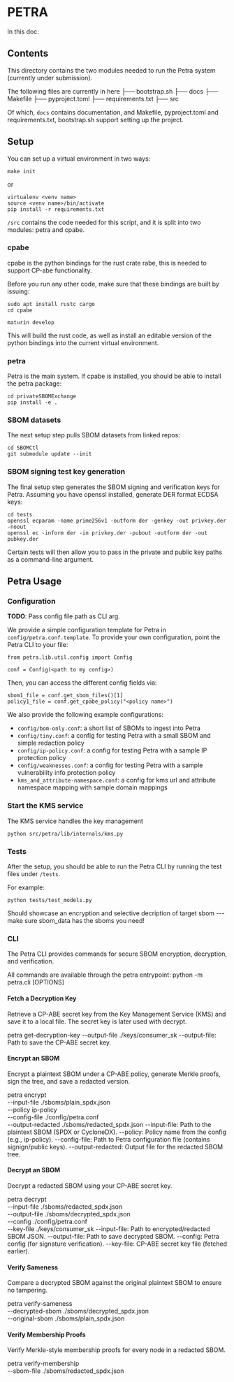 # PETRA

In this doc:

[Dir contents]: #contents
[Petra setup]: #setup
[Using Petra]: #petra-usage

## Contents

This directory contains the two modules needed to run the Petra system (currently under submission).

The following files are currently in here
├── bootstrap.sh
├── docs
├── Makefile
├── pyproject.toml
├── requirements.txt
├── src

Of which, `docs` contains documentation, and Makefile, pyproject.toml and
requirements.txt, bootstrap.sh support setting up the project.

## Setup

You can set up a virtual environment in two ways:

```
make init
```

or

```
virtualenv <venv name>
source <venv name>/bin/activate
pip install -r requirements.txt
```

`/src` contains the code needed for this script, and it is split into two modules: petra and cpabe.

### cpabe

cpabe is the python bindings for the rust crate rabe, this is needed to support CP-abe functionality.

Before you run any other code, make sure that these bindings are built by issuing:

```
sudo apt install rustc cargo
cd cpabe

maturin develop
```

This will build the rust code, as well as install an editable version of the
python bindings into the current virtual environment.

### petra

Petra is the main system. If cpabe is installed, you should be able to
install the petra package:

```
cd privateSBOMExchange
pip install -e .
```

### SBOM datasets

The next setup step pulls SBOM datasets from linked repos:

```
cd SBOMCtl
git submodule update --init
```

### SBOM signing test key generation

The final setup step generates the SBOM signing and verification keys for
Petra. Assuming you have openssl installed, generate DER format ECDSA keys:

```
cd tests
openssl ecparam -name prime256v1 -outform der -genkey -out privkey.der -noout
openssl ec -inform der -in privkey.der -pubout -outform der -out pubkey.der
```

Certain tests will then allow you to pass in the private and public key paths as a command-line argument.

## Petra Usage

### Configuration

**TODO**: Pass config file path as CLI arg.

We provide a simple configuration template for Petra in `config/petra.conf.template`. To provide your own configuration,
point the Petra CLI to your file:

```
from petra.lib.util.config import Config

conf = Config(<path to my config>)
```

Then, you can access the different config fields via:

```
sbom1_file = conf.get_sbom_files()[1]
policy1_file = conf.get_cpabe_policy("<policy name>")
```

We also provide the following example configurations:

* `config/bom-only.conf`: a short list of SBOMs to ingest into Petra
* `config/tiny.conf`: a config for testing Petra with a small SBOM and simple redaction policy
* `config/ip-policy.conf`: a config for testing Petra with a sample IP protection policy
* `config/weaknesses.conf`: a config for testing Petra with a sample vulnerability info protection policy
* `kms_and_attribute-namespace.conf`: a config for kms url and attribute namespace mapping with sample domain mappings

### Start the KMS service
The KMS service handles the key management

```
python src/petra/lib/internals/kms.py
```

### Tests

After the setup, you should be able to run the Petra CLI by running the test files under `/tests`.

For example:

```
python tests/test_models.py
```

Should showcase an encryption and selective decription of target sbom --- make
sure sbom\_data has the sboms you need!

### CLI 

The Petra CLI provides commands for secure SBOM encryption, decryption, and verification.

All commands are available through the petra entrypoint:
python -m petra.cli <command> [OPTIONS]

#### Fetch a Decryption Key

Retrieve a CP-ABE secret key from the Key Management Service (KMS) and save it to a local file.
The secret key is later used with decrypt.

petra get-decryption-key --output-file ./keys/consumer_sk
--output-file: Path to save the CP-ABE secret key.

#### Encrypt an SBOM

Encrypt a plaintext SBOM under a CP-ABE policy, generate Merkle proofs, sign the tree, and save a redacted version.

petra encrypt \
  --input-file ./sboms/plain_spdx.json \
  --policy ip-policy \
  --config-file ./config/petra.conf \
  --output-redacted ./sboms/redacted_spdx.json
--input-file: Path to the plaintext SBOM (SPDX or CycloneDX).
--policy: Policy name from the config (e.g., ip-policy).
--config-file: Path to Petra configuration file (contains signign/public keys).
--output-redacted: Output file for the redacted SBOM tree.

#### Decrypt an SBOM

Decrypt a redacted SBOM using your CP-ABE secret key.

petra decrypt \
  --input-file ./sboms/redacted_spdx.json \
  --output-file ./sboms/decrypted_spdx.json \
  --config ./config/petra.conf \
  --key-file ./keys/consumer_sk
--input-file: Path to encrypted/redacted SBOM JSON.
--output-file: Path to save decrypted SBOM.
--config: Petra config (for signature verification).
--key-file: CP-ABE secret key file (fetched earlier).

#### Verify Sameness

Compare a decrypted SBOM against the original plaintext SBOM to ensure no tampering.

petra verify-sameness \
  --decrypted-sbom ./sboms/decrypted_spdx.json \
  --original-sbom ./sboms/plain_spdx.json

#### Verify Membership Proofs

Verify Merkle-style membership proofs for every node in a redacted SBOM.

petra verify-membership \
  --sbom-file ./sboms/redacted_spdx.json

